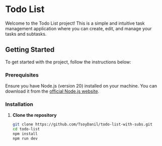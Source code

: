 # Todo List

Welcome to the Todo List project! This is a simple and intuitive task management application where you can create, edit, and manage your tasks and subtasks.

## Getting Started

To get started with the project, follow the instructions below:

### Prerequisites

Ensure you have Node.js (version 20) installed on your machine. You can download it from the [official Node.js website](https://nodejs.org/).

### Installation

1. **Clone the repository**

   ```bash
   git clone https://github.com/TsoyDanil/todo-list-with-subs.git
   cd todo-list
   npm install
   npm run dev

